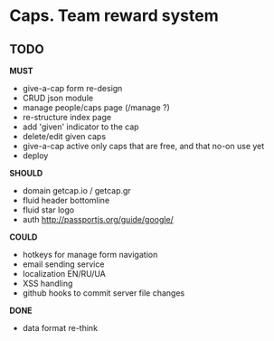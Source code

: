 # Caps. Team reward system

## TODO

**MUST**
- give-a-cap form re-design
- CRUD json module
- manage people/caps page (/manage ?)
- re-structure index page
- add 'given' indicator to the cap
- delete/edit given caps
- give-a-cap active only caps that are free, and that no-on use yet
- deploy

**SHOULD**
- domain getcap.io / getcap.gr
- fluid header bottomline
- fluid star logo
- auth http://passportjs.org/guide/google/

**COULD**
- hotkeys for manage form navigation
- email sending service
- localization  EN/RU/UA
- XSS handling
- github hooks to commit server file changes


**DONE**
- data format re-think
